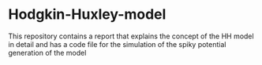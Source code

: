 # Hodgkin-Huxley-model
This repository contains a report that explains the concept of the HH model in detail and has a code file for the simulation of the spiky potential generation of the model

